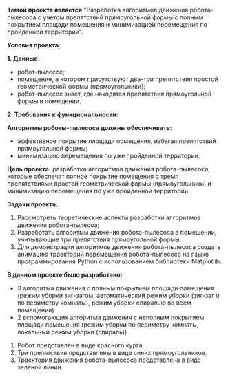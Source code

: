 **Темой проекта является** "Разработка алгоритмов движения робота-пылесоса с учетом препятствий прямоугольной формы с полным покрытием площади помещения и минимизацией перемещения по пройденной территории".

**Условия проекта:**

**1. Данные:**
   * робот-пылесос;
   * помещение, в котором присутствуют два-три препятствия простой геометрической формы (прямоугольники);
   * робот-пылесос знает, где находятся препятствия прямоугольной формы в помещении.

**2. Требования к функциональности:**
   
   **Алгоритмы роботы-пылесоса должны обеспечивать:**
   - эффективное покрытие площади помещения, избегая препятствий прямоугольной формы;
   - минимизацию перемещения по уже пройденной территории.

**Цель проекта:** разработка алгоритмов движения робота-пылесоса, которые обеспечат полное покрытие помещения с тремя препятствиями простой геометрической формы (прямоугольники) и минимизацию перемещения по уже пройденной территории.

**Задачи проекта:**

1. Рассмотреть теоретические аспекты разработки алгоритмов движения робота-пылесоа;
2. Разработать алгоритмы движения робота-пылесоса в помещении, учитывающие три препятствия прямоугольной формы;
3. Для демонстрации алгоритмов движения робота-пылесоса создать анимацию траекторий перемещения робота-пылесоса на языке программирования Python с использованием библиотеки Matplotlib.

**В данном проекте было разработано:**

- 3 алгоритма движения с полным покрытием площади помещения (режим уборки зиг-загом, автоматический режим уборки (зиг-заг и по периметру комнаты), режим уборки спиралью во всем помещении)
- 2 вспомогающих алгоритма движения с неполным покрытием площади помещения (режим уборки по периметру комнаты, локальный режим уборки (спираль))

1. Робот представлен в виде красного курга.
2. Три препятствия представлены в виде синих прямоугольников.
3. Траектория движения робота-пылесоса представлена в виде зеленой линии.

